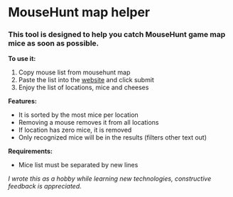 # MouseHunt map helper

### This tool is designed to help you catch MouseHunt game map mice as soon as possible.

**To use it:**<br/>
1. Copy mouse list from mousehunt map<br/>
2. Paste the list into the [website](http://mhmaphelper.agiletravels.com/) and click submit<br/>
3. Enjoy the list of locations, mice and cheeses<br/>

**Features:**
* It is sorted by the most mice per location
* Removing a mouse removes it from all locations
* If location has zero mice, it is removed
* Only recognized mice will be in the results (filters other text out)
 
**Requirements:**
* Mice list must be separated by new lines
 
*I wrote this as a hobby while learning new technologies, constructive feedback is appreciated.*
